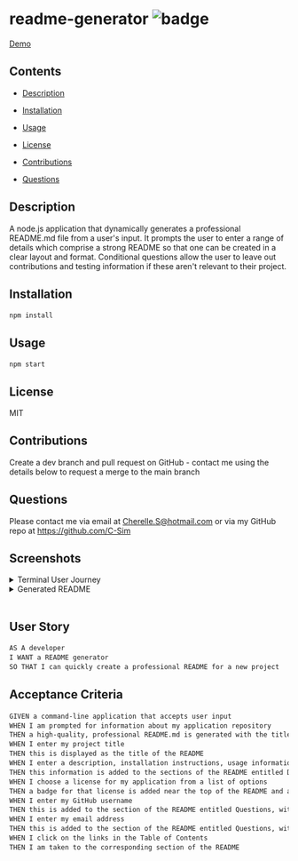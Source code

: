 # readme-generator ![badge](https://img.shields.io/badge/MIT-license-green)

[Demo](https://drive.google.com/file/d/1wCfdWHnkdtJ8Yb8K1r3Zj_ot0dvN9S-P/view)

## Contents

- [Description](#description)
- [Installation](#installation)
- [Usage](#usage)
- [License](#license)
- [Contributions](#contributions)

- [Questions](#questions)

## Description

A node.js application that dynamically generates a professional README.md file from a user's input. It prompts the user to enter a range of details which comprise a strong README so that one can be created in a clear layout and format. Conditional questions allow the user to leave out contributions and testing information if these aren't relevant to their project.

## Installation

```
npm install
```

## Usage

```
npm start
```

## License

MIT

## Contributions

Create a dev branch and pull request on GitHub - contact me using the details below to request a merge to the main branch

## Questions

Please contact me via email at Cherelle.S@hotmail.com or via my GitHub repo at https://github.com/C-Sim

## Screenshots

<details>
<summary>Terminal User Journey</summary>

![terminal](./screenshots/rmg-terminal.png)

</details>

<details>
<summary>Generated README</summary>

![generated-readme](./screenshots/rmg-sample.png)

</details>
<br>

## User Story

```md
AS A developer
I WANT a README generator
SO THAT I can quickly create a professional README for a new project
```

## Acceptance Criteria

```md
GIVEN a command-line application that accepts user input
WHEN I am prompted for information about my application repository
THEN a high-quality, professional README.md is generated with the title of my project and sections entitled Description, Table of Contents, Installation, Usage, License, Contributing, Tests, and Questions
WHEN I enter my project title
THEN this is displayed as the title of the README
WHEN I enter a description, installation instructions, usage information, contribution guidelines, and test instructions
THEN this information is added to the sections of the README entitled Description, Installation, Usage, Contributing, and Tests
WHEN I choose a license for my application from a list of options
THEN a badge for that license is added near the top of the README and a notice is added to the section of the README entitled License that explains which license the application is covered under
WHEN I enter my GitHub username
THEN this is added to the section of the README entitled Questions, with a link to my GitHub profile
WHEN I enter my email address
THEN this is added to the section of the README entitled Questions, with instructions on how to reach me with additional questions
WHEN I click on the links in the Table of Contents
THEN I am taken to the corresponding section of the README
```
